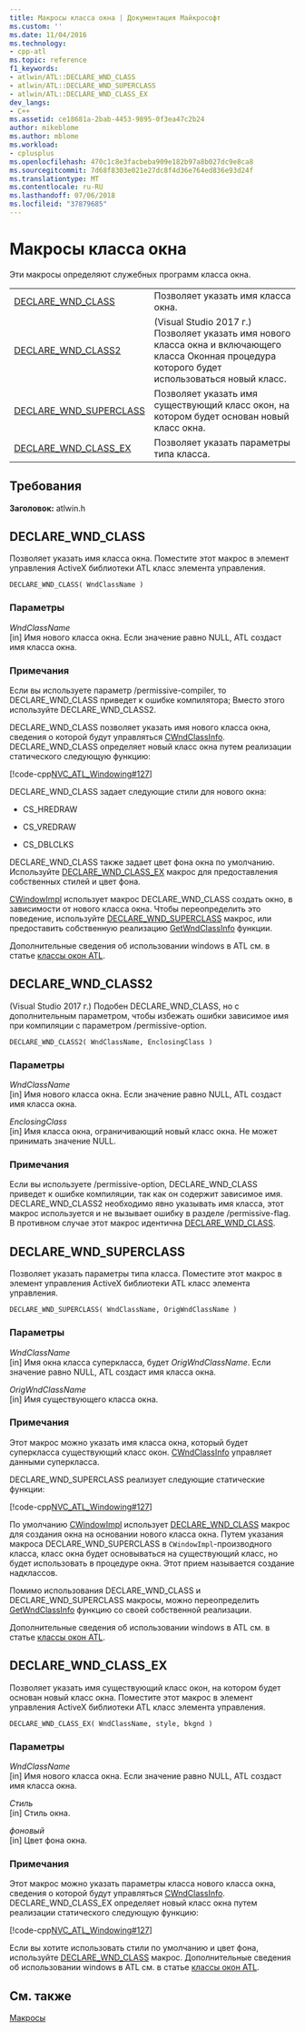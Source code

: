 ```yaml
---
title: Макросы класса окна | Документация Майкрософт
ms.custom: ''
ms.date: 11/04/2016
ms.technology:
- cpp-atl
ms.topic: reference
f1_keywords:
- atlwin/ATL::DECLARE_WND_CLASS
- atlwin/ATL::DECLARE_WND_SUPERCLASS
- atlwin/ATL::DECLARE_WND_CLASS_EX
dev_langs:
- C++
ms.assetid: ce18681a-2bab-4453-9895-0f3ea47c2b24
author: mikeblome
ms.author: mblome
ms.workload:
- cplusplus
ms.openlocfilehash: 470c1c8e3facbeba909e182b97a8b027dc9e8ca8
ms.sourcegitcommit: 7d68f8303e021e27dc8f4d36e764ed836e93d24f
ms.translationtype: MT
ms.contentlocale: ru-RU
ms.lasthandoff: 07/06/2018
ms.locfileid: "37879685"
---
```

# <a name="window-class-macros"></a>Макросы класса окна
Эти макросы определяют служебных программ класса окна.  
  
|||  
|-|-|  
|[DECLARE_WND_CLASS](#declare_wnd_class)|Позволяет указать имя класса окна.| 
|[DECLARE_WND_CLASS2](#declare_wnd_class2)|(Visual Studio 2017 г.) Позволяет указать имя нового класса окна и включающего класса Оконная процедура которого будет использоваться новый класс.| 
|[DECLARE_WND_SUPERCLASS](#declare_wnd_superclass)|Позволяет указать имя существующий класс окон, на котором будет основан новый класс окна.|  
|[DECLARE_WND_CLASS_EX](#declare_wnd_class_ex)|Позволяет указать параметры типа класса.|  

## <a name="requirements"></a>Требования  
 **Заголовок:** atlwin.h  
   
##  <a name="declare_wnd_class"></a>  DECLARE_WND_CLASS  
 Позволяет указать имя класса окна. Поместите этот макрос в элемент управления ActiveX библиотеки ATL класс элемента управления.  
  
```
DECLARE_WND_CLASS( WndClassName )
```  
  
### <a name="parameters"></a>Параметры  
 *WndClassName*  
 [in] Имя нового класса окна. Если значение равно NULL, ATL создаст имя класса окна.  
  
### <a name="remarks"></a>Примечания  
 Если вы используете параметр /permissive-compiler, то DECLARE_WND_CLASS приведет к ошибке компилятора; Вместо этого используйте DECLARE_WND_CLASS2.
 
 DECLARE_WND_CLASS позволяет указать имя нового класса окна, сведения о которой будут управляться [CWndClassInfo](cwndclassinfo-class.md). DECLARE_WND_CLASS определяет новый класс окна путем реализации статического следующую функцию:  
  
 [!code-cpp[NVC_ATL_Windowing#127](../../atl/codesnippet/cpp/window-class-macros_1.cpp)]  
  
 DECLARE_WND_CLASS задает следующие стили для нового окна:  
  
-   CS_HREDRAW  
  
-   CS_VREDRAW  
  
-   CS_DBLCLKS  
  
 DECLARE_WND_CLASS также задает цвет фона окна по умолчанию. Используйте [DECLARE_WND_CLASS_EX](#declare_wnd_class_ex) макрос для предоставления собственных стилей и цвет фона.  
  
 [CWindowImpl](cwindowimpl-class.md) использует макрос DECLARE_WND_CLASS создать окно, в зависимости от нового класса окна. Чтобы переопределить это поведение, используйте [DECLARE_WND_SUPERCLASS](#declare_wnd_superclass) макрос, или предоставить собственную реализацию [GetWndClassInfo](cwindowimpl-class.md#getwndclassinfo) функции.  

  
 Дополнительные сведения об использовании windows в ATL см. в статье [классы окон ATL](../../atl/atl-window-classes.md).  

##  <a name="declare_wnd_class2"></a>  DECLARE_WND_CLASS2  
 (Visual Studio 2017 г.) Подобен DECLARE_WND_CLASS, но с дополнительным параметром, чтобы избежать ошибки зависимое имя при компиляции с параметром /permissive-option.
  
```
DECLARE_WND_CLASS2( WndClassName, EnclosingClass )
```  
  
### <a name="parameters"></a>Параметры  
 *WndClassName*  
 [in] Имя нового класса окна. Если значение равно NULL, ATL создаст имя класса окна. 

 *EnclosingClass*  
 [in] Имя класса окна, ограничивающий новый класс окна. Не может принимать значение NULL.  
  
### <a name="remarks"></a>Примечания 
Если вы используете /permissive-option, DECLARE_WND_CLASS приведет к ошибке компиляции, так как он содержит зависимое имя. DECLARE_WND_CLASS2 необходимо явно указывать имя класса, этот макрос используется и не вызывает ошибку в разделе /permissive-flag.
В противном случае этот макрос идентична [DECLARE_WND_CLASS](#declare_wnd_class).
   
##  <a name="declare_wnd_superclass"></a>  DECLARE_WND_SUPERCLASS  
 Позволяет указать параметры типа класса. Поместите этот макрос в элемент управления ActiveX библиотеки ATL класс элемента управления.  
  
```
DECLARE_WND_SUPERCLASS( WndClassName, OrigWndClassName )
```  
  
### <a name="parameters"></a>Параметры  
 *WndClassName*  
 [in] Имя окна класса суперкласса, будет *OrigWndClassName*. Если значение равно NULL, ATL создаст имя класса окна.  
  
 *OrigWndClassName*  
 [in] Имя существующего класса окна.  
  
### <a name="remarks"></a>Примечания  
 Этот макрос можно указать имя класса окна, который будет суперкласса существующий класс окон. [CWndClassInfo](cwndclassinfo-class.md) управляет данными суперкласса.  
  
 DECLARE_WND_SUPERCLASS реализует следующие статические функции:  
  
 [!code-cpp[NVC_ATL_Windowing#127](../../atl/codesnippet/cpp/window-class-macros_1.cpp)]  
  
 По умолчанию [CWindowImpl](cwindowimpl-class.md) использует [DECLARE_WND_CLASS](#declare_wnd_class) макрос для создания окна на основании нового класса окна. Путем указания макроса DECLARE_WND_SUPERCLASS в `CWindowImpl`-производного класса, класс окна будет основываться на существующий класс, но будет использовать в процедуре окна. Этот прием называется создание надклассов.  
  
 Помимо использования DECLARE_WND_CLASS и DECLARE_WND_SUPERCLASS макросы, можно переопределить [GetWndClassInfo](cwindowimpl-class.md#getwndclassinfo) функцию со своей собственной реализации.  

  
 Дополнительные сведения об использовании windows в ATL см. в статье [классы окон ATL](../../atl/atl-window-classes.md).  
  
##  <a name="declare_wnd_class_ex"></a>  DECLARE_WND_CLASS_EX  
 Позволяет указать имя существующий класс окон, на котором будет основан новый класс окна. Поместите этот макрос в элемент управления ActiveX библиотеки ATL класс элемента управления.  
  
```
DECLARE_WND_CLASS_EX( WndClassName, style, bkgnd )
```  
  
### <a name="parameters"></a>Параметры  
 *WndClassName*  
 [in] Имя нового класса окна. Если значение равно NULL, ATL создаст имя класса окна.  
  
 *Стиль*  
 [in] Стиль окна.  
  
 *фоновый*  
 [in] Цвет фона окна.  
  
### <a name="remarks"></a>Примечания  
 Этот макрос можно указать параметры класса нового класса окна, сведения о которой будут управляться [CWndClassInfo](cwndclassinfo-class.md). DECLARE_WND_CLASS_EX определяет новый класс окна путем реализации статического следующую функцию:  
  
 [!code-cpp[NVC_ATL_Windowing#127](../../atl/codesnippet/cpp/window-class-macros_1.cpp)]  
  
 Если вы хотите использовать стили по умолчанию и цвет фона, используйте [DECLARE_WND_CLASS](#declare_wnd_class) макрос. Дополнительные сведения об использовании windows в ATL см. в статье [классы окон ATL](../../atl/atl-window-classes.md).  
  
## <a name="see-also"></a>См. также  
 [Макросы](atl-macros.md)









